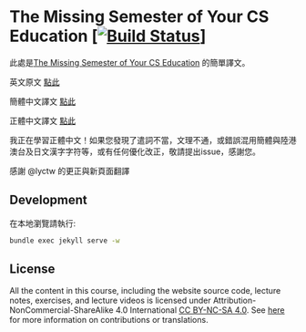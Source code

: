 # The Missing Semester of Your CS Education [[![Build Status](https://travis-ci.com/missing-semester/missing-semester.svg?branch=master)](https://travis-ci.com/missing-semester/missing-semester)]

此處是[The Missing Semester of Your CS Education](https://github.com/missing-semester) 的簡單譯文。

英文原文 [點此](https://missing.csail.mit.edu/)

簡體中文譯文 [點此](https://missing-semester-cn.github.io/)

正體中文譯文 [點此](https://missing-semester-zh-hant.github.io/)

我正在學習正體中文！如果您發現了遣詞不當，文理不通，或錯誤混用簡體與陸港澳台及日文漢字字符等，或有任何優化改正，敬請提出issue，感謝您。

感謝 @lyctw 的更正與新頁面翻譯

## Development

在本地瀏覽請執行:

```bash
bundle exec jekyll serve -w
```

## License

All the content in this course, including the website source code, lecture notes, exercises, and lecture videos is licensed under Attribution-NonCommercial-ShareAlike 4.0 International [CC BY-NC-SA 4.0](https://creativecommons.org/licenses/by-nc-sa/4.0/). See [here](https://missing.csail.mit.edu/license) for more information on contributions or translations.
